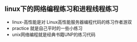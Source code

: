 ## linux下的网络编程练习和进程线程练习
- linux-高性能是对 Linux高性能服务器编程代码的练习作者游双
- practice 就是自己平时的一些小练习
- unix网络编程就是经典书籍UNP的练习代码
